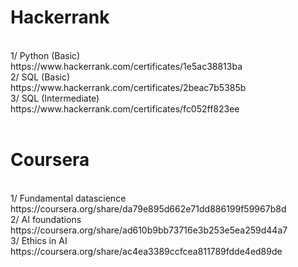 <h1>Hackerrank</h1><br />
1/ Python (Basic)<br />
https://www.hackerrank.com/certificates/1e5ac38813ba<br />
2/ SQL (Basic)<br />
https://www.hackerrank.com/certificates/2beac7b5385b<br />
3/ SQL (Intermediate)<br />
https://www.hackerrank.com/certificates/fc052ff823ee<br /><br />

<h1>Coursera</h1><br />
1/ Fundamental datascience<br />
https://coursera.org/share/da79e895d662e71dd886199f59967b8d<br />
2/ AI foundations<br />
https://coursera.org/share/ad610b9bb73716e3b253e5ea259d44a7<br />
3/ Ethics in AI<br />
https://coursera.org/share/ac4ea3389ccfcea811789fdde4ed89de<br />
